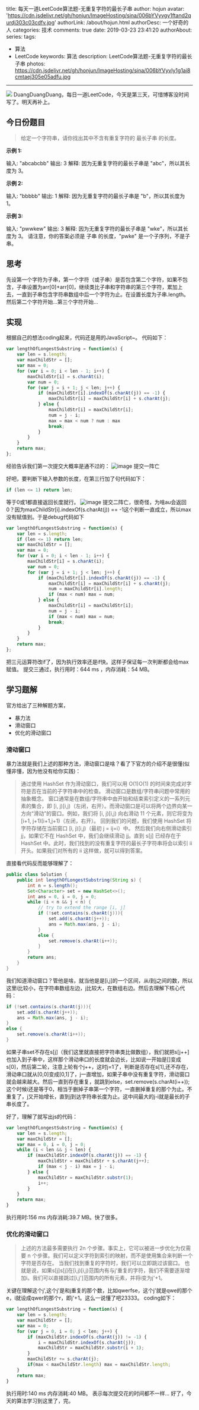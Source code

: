 title: 每天一道LeetCode算法题-无重复字符的最长子串
author: hojun
avatar: 'https://cdn.jsdelivr.net/gh/honjun/ImageHosting/sina/006bYVyvgy1ftand2qurdj303c03cdfv.jpg'
authorLink: /about/hojun.html
authorDesc: 一个好奇的人
categories: 技术
comments: true
date: 2019-03-23 23:41:20
authorAbout:
series:
tags: 
 - 算法
 - LeetCode
keywords: 算法
description: LeetCode算法题-无重复字符的最长子串
photos: https://cdn.jsdelivr.net/gh/honjun/ImageHosting/sina/006bYVyvly1g1ai8cmtaej305e05adfu.jpg
---
![](https://cdn.jsdelivr.net/gh/honjun/ImageHosting/sina/006bYVyvly1g1ai70salhj30gy076gm8.jpg)
DuangDuangDuang，每日一道LeetCode，今天是第三天，可惜博客没时间写了。明天再补上。

## 今日份题目

> 给定一个字符串，请你找出其中不含有重复字符的 最长子串 的长度。

**示例 1:**

输入: "abcabcbb"
输出: 3 
解释: 因为无重复字符的最长子串是 "abc"，所以其长度为 3。

**示例 2:**

输入: "bbbbb"
输出: 1
解释: 因为无重复字符的最长子串是 "b"，所以其长度为 1。

**示例 3:**

输入: "pwwkew"
输出: 3
解释: 因为无重复字符的最长子串是 "wke"，所以其长度为 3。
     请注意，你的答案必须是 子串 的长度，"pwke" 是一个子序列，不是子串。

## 思考
先设第一个字符为子串，第一个字符（或子串）是否包含第二个字符，如果不包含，子串设置为arr[0]+arr[0]，继续类比子串和字符串的第三个字符，累加上去，一直到子串包含字符串数组中后一个字符为止。在设置长度为子串.length。然后第二个字符开始...第三个字符开始...

## 实现
根据自己的想法coding起来，代码还是用的JavaScript~。
代码如下：
```js
var lengthOfLongestSubstring = function(s) {
    var len = s.length;
    var maxChildStr = [];
    var max = 0;
    for (var i = 0; i < len - 1; i++) {
        maxChildStr[i] = s.charAt(i);
        var num = 0;
        for (var j = i + 1; j < len; j++) {
            if (maxChildStr[i].indexOf(s.charAt(j)) == -1) {
                maxChildStr[i] = maxChildStr[i] + s.charAt(j);
            } else {
                maxChildStr[i] = maxChildStr[i];
                num = j - i;
                max = max < num ? num : max
                break;
            }
        }
    }
    return max;
};
```
经验告诉我们第一次提交大概率是通不过的：
![image](https://cdn.jsdelivr.net/gh/honjun/ImageHosting/sina/006bYVyvly1g1gfu4byrzj30af058t8j.jpg)
提交一阵亡

好吧，要判断下输入参数的长度，在第三行加了句代码如下：
```js
if (len <= 1) return len;
```
等于0或1都直接返回长度就行。
![image](https://cdn.jsdelivr.net/gh/honjun/ImageHosting/sina/006bYVyvly1g1gfytbw3uj30c905xjr8.jpg)
提交二阵亡，很奇怪，为啥au会返回0？因为maxChildStr[i].indexOf(s.charAt(j)) == -1这个判断一直成立，所以max没有赋值到。于是debug代码如下
```js
var lengthOfLongestSubstring = function(s) {
    var len = s.length;
    if (len <= 1) return len;
    var maxChildStr = [];
    var max = 0;
    for (var i = 0; i < len - 1; i++) {
        maxChildStr[i] = s.charAt(i);
        var num = 0;
        for (var j = i + 1; j < len; j++) {
            if (maxChildStr[i].indexOf(s.charAt(j)) == -1) {
                maxChildStr[i] = maxChildStr[i] + s.charAt(j);
                num = maxChildStr[i].length;
                if (max < num) max = num;
            } else {
                maxChildStr[i] = maxChildStr[i];
                num = j - i;
                if (max < num) max = num;
                break;
            }
        }
    }
    return max;
};
```
把三元运算符改if了，因为执行效率还是if快。这样子保证每一次判断都会给max赋值。
提交三通过，执行用时：644 ms ，内存消耗：54 MB。

## 学习题解
官方给出了三种解题方案，
 
 - 暴力法
 - 滑动窗口
 - 优化的滑动窗口

### 滑动窗口

暴力法就是我们上述的那种方法，滑动窗口是啥？看了下官方的介绍不是很懂(似懂非懂，因为他没有给你实践)：

> 通过使用 HashSet 作为滑动窗口，我们可以用 O(1)O(1) 的时间来完成对字符是否在当前的子字符串中的检查。
> 滑动窗口是数组/字符串问题中常用的抽象概念。 窗口通常是在数组/字符串中由开始和结束索引定义的一系列元素的集合，即 [i, j)[i,j)（左闭，右开）。而滑动窗口是可以将两个边界向某一方向“滑动”的窗口。例如，我们将 [i, j)[i,j) 向右滑动 11 个元素，则它将变为 [i+1, j+1)[i+1,j+1)（左闭，右开）。
> 回到我们的问题，我们使用 HashSet 将字符存储在当前窗口 [i, j)[i,j)（最初 j = ij=i）中。 然后我们向右侧滑动索引 jj，如果它不在 HashSet 中，我们会继续滑动 jj。直到 s[j] 已经存在于 HashSet 中。此时，我们找到的没有重复字符的最长子字符串将会以索引 ii 开头。如果我们对所有的 ii 这样做，就可以得到答案。

直接看代码反而能够理解了：
```java
public class Solution {
    public int lengthOfLongestSubstring(String s) {
        int n = s.length();
        Set<Character> set = new HashSet<>();
        int ans = 0, i = 0, j = 0;
        while (i < n && j < n) {
            // try to extend the range [i, j]
            if (!set.contains(s.charAt(j))){
                set.add(s.charAt(j++));
                ans = Math.max(ans, j - i);
            }
            else {
                set.remove(s.charAt(i++));
            }
        }
        return ans;
    }
}
```
我们知道滑动窗口？管他是啥，就当他是是[i,j]的一个区间，从i到j之间的数，所以这里i比较小，在字符串数组左边，j比较大，在数组右边。然后去理解下核心代码：
```java
if (!set.contains(s.charAt(j))){
    set.add(s.charAt(j++));
    ans = Math.max(ans, j - i);
}
else {
    set.remove(s.charAt(i++));
}
```
如果子串set不存在s[j]（我们这里就直接把字符串类比做数组），我们就把s[j++]也加入到子串中，这样那个滑动串口的长度就会边长，比如说一开始是[]变成s[0]，然后第二轮，注意上轮有个j++，这时j=1了，判断是否存在s[1],还不存在，滑动串口就从[0,0]变成[0,1]了，j一直增加，如果子串中没有重复字符，滑动窗口就会越来越大。然后一直到存在重复，就跳到else，set.remove(s.charAt(i++)); 这个时候i还是等于0，相当于删掉子串第一个字符，一直删掉重复的那个为止。不重复了，j又开始增长，直到j到达字符串长度为止。这中间最大的j-i就是最长的子串长度了。

好了，理解了就写出js的代码：
```js
var lengthOfLongestSubstring = function(s) {
    var len = s.length;
    var maxChildStr = [];
    var max = 0, i = 0, j = 0;
    while (i < len && j < len) {
        if (maxChildStr.indexOf(s.charAt(j)) == -1) {
            maxChildStr = maxChildStr + s.charAt(j++);
            if (max < j - i) max = j - i;
        } else {
            maxChildStr = maxChildStr.substr(1);
            i++;
        }
    }
    return max;
}
```
执行用时:156 ms 内存消耗:39.7 MB。快了很多。

### 优化的滑动窗口

> 上述的方法最多需要执行 2n 个步骤。事实上，它可以被进一步优化为仅需要 n 个步骤。我们可以定义字符到索引的映射，而不是使用集合来判断一个字符是否存在。 当我们找到重复的字符时，我们可以立即跳过该窗口。
> 也就是说，如果s[j]s[j]在[i,j)[i,j)范围内有与j'重复的字符，我们不需要逐渐增加i。我们可以直接跳过[i,j']范围内的所有元素，并将i变为j'+1。

关键在理解这个j',这个j'是和j重复的那个数，比如qwerfse，这个j'就是qwe的那个e，i就设成qwer的那个r，即j'+1。这么一说懂了吧23333。
coding如下：
```js
var lengthOfLongestSubstring = function(s) {
    var len = s.length;
    var maxChildStr = [];
    var max = 0;
    for (var j = 0, i = 0; j < len; j++) {
        if (maxChildStr.indexOf(s.charAt(j)) != -1) {
            i = maxChildStr.indexOf(s.charAt(j));
            maxChildStr = maxChildStr.substr(i + 1);
        }
        maxChildStr += s.charAt(j);
        if(max < maxChildStr.length) max = maxChildStr.length;
    }
    return max;
}
```
执行用时:140 ms 内存消耗:40 MB。 表示每次提交花的时间都不一样...
好了，今天的算法学习到这里了，完。
